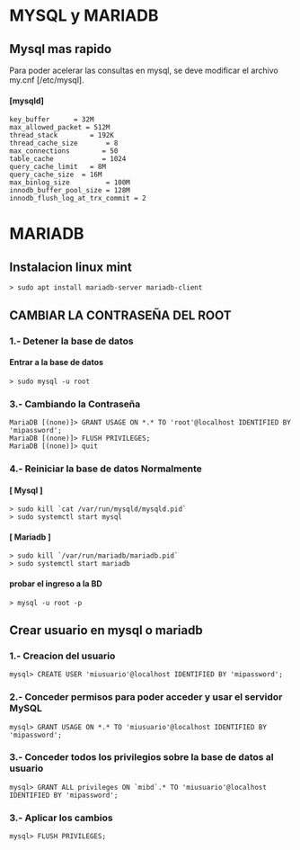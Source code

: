 MYSQL y MARIADB
===
## Mysql mas rapido
Para poder acelerar las consultas en mysql, se deve modificar el archivo my.cnf [/etc/mysql].
#### [mysqld]
```
key_buffer		= 32M
max_allowed_packet = 512M
thread_stack		= 192K
thread_cache_size       = 8
max_connections        = 50
table_cache            = 1024
query_cache_limit	= 8M
query_cache_size  = 16M
max_binlog_size         = 100M
innodb_buffer_pool_size = 128M
innodb_flush_log_at_trx_commit = 2
```

MARIADB
===

## Instalacion linux mint
```
> sudo apt install mariadb-server mariadb-client
```

## CAMBIAR LA CONTRASEÑA DEL ROOT
###  1.- Detener la base de datos

#### Entrar a la base de datos
```
> sudo mysql -u root
```
### 3.- Cambiando la Contraseña
```
MariaDB [(none)]> GRANT USAGE ON *.* TO 'root'@localhost IDENTIFIED BY 'mipassword';
MariaDB [(none)]> FLUSH PRIVILEGES;
MariaDB [(none)]> quit
```
### 4.- Reiniciar la base de datos Normalmente
#### [ Mysql ]
```
> sudo kill `cat /var/run/mysqld/mysqld.pid`
> sudo systemctl start mysql
```
#### [ Mariadb ]
```
> sudo kill `/var/run/mariadb/mariadb.pid`
> sudo systemctl start mariadb

```
#### probar el ingreso a la BD
```
> mysql -u root -p
```

## Crear usuario en mysql o mariadb

### 1.- Creacion del usuario
```
mysql> CREATE USER 'miusuario'@localhost IDENTIFIED BY 'mipassword';
```
### 2.- Conceder permisos para poder acceder y usar el servidor MySQL
```
mysql> GRANT USAGE ON *.* TO 'miusuario'@localhost IDENTIFIED BY 'mipassword';
```
### 3.- Conceder todos los privilegios sobre la base de datos al usuario
```
mysql> GRANT ALL privileges ON `mibd`.* TO 'miusuario'@localhost IDENTIFIED BY 'mipassword';
```
### 3.- Aplicar los cambios
```
mysql> FLUSH PRIVILEGES;
```
